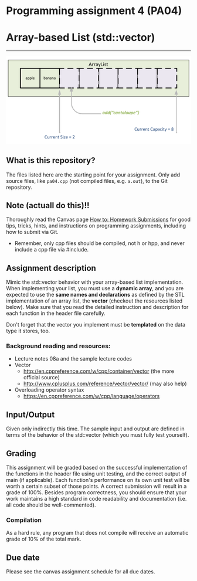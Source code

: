 Programming assignment 4 (PA04)
===============================

# Array-based List (std::vector)
---

<img src="arrayLists.png" width="600">

## What is this repository?
The files listed here are the starting point for your assignment.
Only add source files, like `pa04.cpp` (not compiled files, e.g. `a.out`), to the Git repository.

## Note (actuall do this)!!
Thoroughly read the Canvas page [How to: Homework Submissions](https://mst.instructure.com/courses/51336/pages/how-to-homework-submissions) for good tips, tricks, hints, and instructions on programming assignments, including how to submit via Git.

* Remember, only cpp files should be compiled, not h or hpp, and never include a cpp file via #include.

## Assignment description
Mimic the std::vector behavior with your array-based list implementation. When implementing your list, you must use a **dynamic array**, and you are expected to use the **same names and declarations** as defined by the STL implementation of an array list, the **vector** (checkout the resources listed below). Make sure that you read the detailed instruction and description for each function in the header file carefully. 

Don't forget that the vector
you implement must be **templated** on the data type it stores, too.

### Background reading and resources:
* Lecture notes 08a and the sample lecture codes
* Vector
  * http://en.cppreference.com/w/cpp/container/vector (the more official source)
  * http://www.cplusplus.com/reference/vector/vector/ (may also help)
* Overloading operator syntax
  * https://en.cppreference.com/w/cpp/language/operators

## Input/Output
Given only indirectly this time. The sample input and output are defined in
terms of the behavior of the std::vector (which you must fully test yourself).

## Grading
This assignment will be graded based on the successful implementation of the functions in the header file using unit testing, and the correct output of main (if applicable). Each function's performance on its own unit test will be worth a certain subset of those points. A correct submission will result in a grade of 100%. Besides program correctness, you should ensure that your work maintains a high standard in code readability and documentation (i.e. all code should be well-commented).

### Compilation
As a hard rule, any program that does not compile will receive an automatic grade of 10% of the total mark.

## Due date
Please see the canvas assignment schedule for all due dates.
